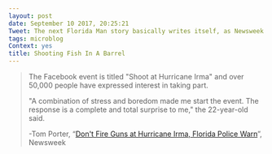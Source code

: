 ```yaml
---
layout: post
date: September 10 2017, 20:25:21
Tweet: The next Florida Man story basically writes itself, as Newsweek is forced to become The Onion.
tags: microblog
Context: yes
title: Shooting Fish In A Barrel
---
```


>The Facebook event is titled "Shoot at Hurricane Irma" and over 50,000 people have expressed interest in taking part.
>
>"A combination of stress and boredom made me start the event. The response is a complete and total surprise to me," the 22-year-old said.
>
>-Tom Porter, “[Don't Fire Guns at Hurricane Irma, Florida Police Warn](https://apple.news/AwiqLCvcpSc6ddDOmlMOJew)”, Newsweek
